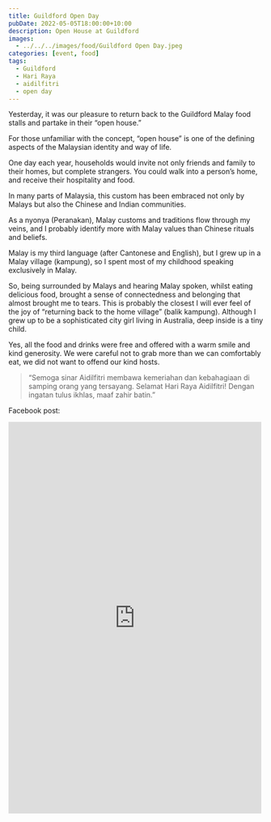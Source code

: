 ```yaml
---
title: Guildford Open Day
pubDate: 2022-05-05T18:00:00+10:00
description: Open House at Guildford
images:
  - ../../../images/food/Guildford Open Day.jpeg
categories: [event, food]
tags:
  - Guildford
  - Hari Raya
  - aidilfitri
  - open day
---
```


Yesterday, it was our pleasure to return back to the Guildford Malay food stalls and partake in their “open house.”

For those unfamiliar with the concept, “open house” is one of the defining aspects of the Malaysian identity and way of life.

One day each year, households would invite not only friends and family to their homes, but complete strangers. You could walk into a person’s home, and receive their hospitality and food.

In many parts of Malaysia, this custom has been embraced not only by Malays but also the Chinese and Indian communities.

As a nyonya (Peranakan), Malay customs and traditions flow through my veins, and I probably identify more with Malay values than Chinese rituals and beliefs.

Malay is my third language (after Cantonese and English), but I grew up in a Malay village (kampung), so I spent most of my childhood speaking exclusively in Malay.

So, being surrounded by Malays and hearing Malay spoken, whilst eating delicious food, brought a sense of connectedness and belonging that almost brought me to tears. This is probably the closest I will ever feel of the joy of “returning back to the home village” (balik kampung). Although I grew up to be a sophisticated city girl living in Australia, deep inside is a tiny child.

Yes, all the food and drinks were free and offered with a warm smile and kind generosity. We were careful not to grab more than we can comfortably eat, we did not want to offend our kind hosts.

> “Semoga sinar Aidilfitri membawa kemeriahan dan kebahagiaan di samping orang yang tersayang. Selamat Hari Raya Aidilfitri! Dengan ingatan tulus ikhlas, maaf zahir batin.”

Facebook post:

<iframe src="https://www.facebook.com/plugins/post.php?href=https%3A%2F%2Fwww.facebook.com%2Fchris1.tham%2Fposts%2Fpfbid0354GrbWvd4A5agrnWVX4TorHNSRJNLZhwGiZffyqK8E4tsBHKP7rDmwaKdaRohkxBl&show_text=true&width=500" width="500" height="773" style="border:none;overflow:hidden" scrolling="no" frameborder="0" allowfullscreen="true" allow="autoplay; clipboard-write; encrypted-media; picture-in-picture; web-share"></iframe>
